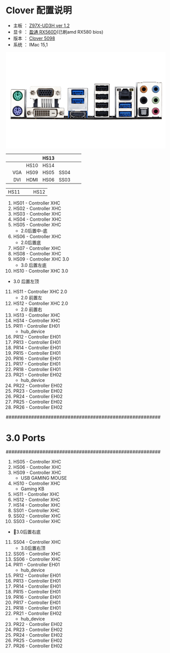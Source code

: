 # Clover 配置说明

- 主板  ： <u>Z97X-UD3H ver 1.2</u>
- 显卡  ： <u>盈通 RX560D</u>(已刷amd RX580 bios)
- 版本  ： <u>Clover 5098</u>
- 系统  ： IMac 15,1

![Z97X-UD3H](Z97X-UD3H.png)

|      |      |      | HS13 |      |      |      |
| ---- | :--: | :--: | :--: | :--: | ---- | ---- |
|      |      | HS10 | HS14 |      |      |      |
|      | VGA  | HS09 | HS05 | SS04 |      |      |
|      | DVI  | HDMI | HS06 | SS03 |      |      |

|      |      |      |      |
| :--: | ---- | ---- | :--: |
| HS11 |      |      | HS12 |



1. HS01 - Controller XHC 
2. HS02 - Controller XHC
3. HS03 - Controller XHC
4. HS04 - Controller XHC
5. HS05 - Controller XHC
   - 2.0后置中-底
6. HS06 - Controller XHC
   - 2.0后置底
7. HS07 - Controller XHC
8. HS08 - Controller XHC
9. HS09 - Controller XHC   3.0
    - 3.0 后置左底
10. HS10 - Controller XHC   3.0
   - 3.0 后置左顶
11. HS11 - Controller XHC   2.0
    - 2.0 前置左   
12. HS12 - Controller XHC   2.0
    - 2.0 前置右 
13. HS13 - Controller XHC   
14. HS14 - Controller XHC
15. PR11 - Controller EH01
    - hub_device
16. PR12 - Controller EH01
17. PR13 - Controller EH01
18. PR14 - Controller EH01
19. PR15 - Controller EH01
20. PR16 - Controller EH01
21. PR17 - Controller EH01
22. PR18 - Controller EH01
23. PR21 - Controller EH02
    - hub_device
24. PR22 - Controller EH02
25. PR23 - Controller EH02
26. PR24 - Controller EH02
27. PR25 - Controller EH02
28. PR26 - Controller EH02

  #######################################################
 #                  3.0 Ports                    #
#######################################################

1. HS05 - Controller XHC
2. HS06 - Controller XHC
3. HS09 - Controller XHC
    - USB GAMING MOUSE 
4. HS10 - Controller XHC
    - Gaming KB 
5. HS11 - Controller XHC
6. HS12 - Controller XHC
7. HS14 - Controller XHC
8. SS01 - Controller XHC
9. SS02 - Controller XHC
10. SS03 - Controller XHC
   - 3.0后置右底
11. SS04 - Controller XHC
    - 3.0后置右顶
12. SS05 - Controller XHC
13. SS06 - Controller XHC
14. PR11 - Controller EH01
    - hub_device
15. PR12 - Controller EH01
16. PR13 - Controller EH01
17. PR14 - Controller EH01
18. PR15 - Controller EH01
19. PR16 - Controller EH01
20. PR17 - Controller EH01
21. PR18 - Controller EH01
22. PR21 - Controller EH02
    - hub_device
23. PR22 - Controller EH02
24. PR23 - Controller EH02
25. PR24 - Controller EH02
26. PR25 - Controller EH02
27. PR26 - Controller EH02

